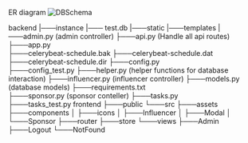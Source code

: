 

ER diagram
![DBSchema]("DBSchema.png")

backend
    |───instance
        |─── test.db
    |───static
    |───templates
    |───admin.py            (admin controller)
    ├───api.py              (Handle all api routes)
    ├───app.py              
    ├───celerybeat-schedule.bak
    ├───celerybeat-schedule.dat
    ├───celerybeat-schedule.dir
    ├───config.py           
    ├───config_test.py
    ├───helper.py           (helper functions for database interaction)
    ├───influencer.py       (influencer controller)
    ├───models.py           (database models)
    ├───requirements.txt    
    ├───sponsor.py          (sponsor conteller)
    ├───tasks.py            
    ├───tasks_test.py
frontend
    ├───public
    └───src
        ├───assets
        ├───components
        │   ├───icons
        │   ├───Influencer
        │   ├───Modal
        │   └───Sponsor
        ├───router
        ├───store
        └───views
            ├───Admin
            ├───Logout
            └───NotFound